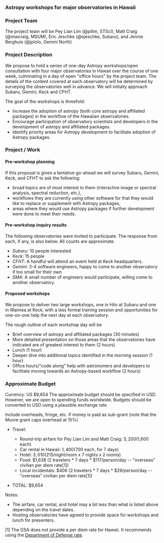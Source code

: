 ### Astropy workshops for major observatories in Hawaii

### Project Team

The project team will be Pey Lian Lim (@pllim, STScI), Matt Craig (@mwcraig, MSUM), Eric Jeschke (@ejeschke, Subaru), and Jennie Berghuis (@jplolo, Gemini North)

### Project Description

We propose to hold a series of one-day Astropy workshops/open consultation with four major observatories in Hawaii over the course of one week, culminating in a day of open "office hours" by the project team. The details of the content covered at each observatory will be determined by surveying the observatories well in advance. We will initially approach Subaru, Gemini, Keck and CFHT.

The goal of the workshops is threefold:

+ Increase the adoption of astropy (both core astropy and affiliated packages) in the workflow of the Hawaiian observatories.
+ Encourage participation of observatory scientists and developers in the development of astropy and affiliated packages.
+ Identify priority areas for Astropy development to facilitate adoption of Astropy packages.

### Project / Work

#### Pre-workshop planning

If this proposal is given a tentative go-ahead we will survey Subaru, Gemini, Keck, and CFHT to ask the following:

+ broad topics are of most interest to them (interactive image or spectral analysis, spectral reduction, etc.),
+ workflows they are currently using other software for that they would like to replace or supplement with Astropy packages,
+ areas where they would use Astropy packages if further development were done to meet their needs.

#### Pre-workshop inquiry results

The following observatories were invited to participate. The response from each, if any, is also below. All counts are approximate.

+ *Subaru*: 10 people interested
+ *Keck*: 15 people
+ *CFHT*: A handful will attend an event held at Keck headquarters.
+ *Gemini*: 3-4 software engineers, happy to come to another observatory if too small for their own
+ *SMA*: A small number of engineers would participate, willing come to another observatory.

#### Proposed workshops

We propose to deliver two large workshops, one in Hilo at Subaru and one in Waimea at Keck, with a less formal training session and opportunities for one-on-one help the next day at each observatory.

The rough outline of each workshop day will be

+ Brief overview of astropy and affiliated packages (30 minutes)
+ More detailed presentation on those areas that the observatories have indicated are of greatest interest to them (2 hours)
+ Lunch (1 hour)
+ Deeper dive into additional topics identified in the morning session (1 hour)
+ Office hours/"code along" help with astronomers and developers to facilitate moving towards an Astropy-based workflow (2 hours)

### Approximate Budget
Currency: US $9,654
The approximate budget should be specified in USD. However, we are open to spending funds worldwide. Budgets should be converted to USD using a plausible exchange rate.

Include overheads, fringe, etc. if money is paid as sub-grant (note that the Moore grant caps overhead at 15%).

- Travel:
  - Round-trip airfare for Pey Lian Lim and Matt Craig: $3,200 ($1,600 each)
  - Car rental in Hawaii: $1,400 ($700 each, for 7 days)
  - Hotel: $3,010 ($215/night/room x 7 nights x 2 rooms)
  - Food: $1,638 (2 travelers * 7 days * $117/person/day -- "overseas" civilian per diem rate[1])
  - Local incidentals: $406 (2 travelers * 7 days * $29/person/day -- "overseas" civilian per diem rate[1])

- TOTAL: $9,654

Notes:

- The airfare, car rental, and hotel may a bit less than what is listed above depending on the travel dates.
- Hosting observatories have agreed to provide space for workshops and lunch for presenters.

[1] The GSA does not provide a per diem rate for Hawaii. It recommends using the [Department of Defense rate](https://www.defensetravel.dod.mil/pdcgi/pd-rates/opdrates5ap.cgi?country=HAWAII&date=01-01-24&military=NO&submit2=CALCULATE).

